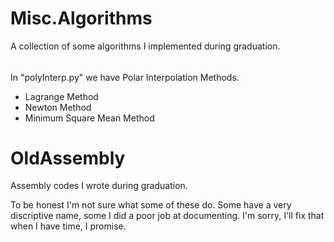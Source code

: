 # Misc.Algorithms
A collection of some algorithms I implemented during graduation.

######

In "polyInterp.py" we have Polar Interpolation Methods.
- Lagrange Method
- Newton Method
- Minimum Square Mean Method

######









# OldAssembly
Assembly codes I wrote during graduation.

To be honest I'm not sure what some of these do. Some have a very discriptive name, some I did a poor job at documenting.
I'm sorry,
I'll fix that when I have time, I promise.
